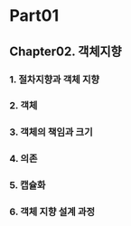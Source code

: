 # Part01

## Chapter02. 객체지향

### 1. 절차지향과 객체 지향

### 2. 객체

### 3. 객체의 책임과 크기

### 4. 의존

### 5. 캡슐화

### 6. 객체 지향 설계 과정
